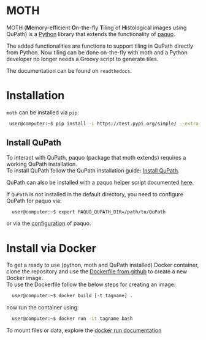 # MOTH
MOTH (**M**emory-efficient **O**n-the-fly **T**iling of **H**istological images using QuPath)
is a [Python](https://www.python.org/) library
that extends the functionality of [paquo](https://github.com/bayer-science-for-a-better-life/paquo).  

The added functionalities are functions to support tiling in QuPath directly from Python.
Now tiling can be done on-the-fly with moth
and a Python developer no longer needs a Groovy script to generate tiles.

The documentation can be found on `readthedocs`.

# Installation
`moth` can be installed via `pip`:
```bash
 user@computer:~$ pip install -i https://test.pypi.org/simple/ --extra-index-url https://pypi.org/simple gin-moth
```

## Install QuPath
To interact with QuPath, paquo (package that moth extends) requires a working QuPath installation.  
To install QuPath follow the QuPath installation guide:
  [Install QuPath](https://qupath.readthedocs.io/en/stable/docs/intro/installation.html).  

QuPath can also be installed with a paquo helper script documented [here](https://paquo.readthedocs.io/en/latest/installation.html#install-qupath).

If `QuPath` is not installed in the default directory, you need to configure QuPath for paquo via:

```bash
  user@computer:~$ export PAQUO_QUPATH_DIR=/path/to/QuPath
```

or via the [configuration](https://paquo.readthedocs.io/en/latest/configuration.html#configuration) of paquo.

# Install via Docker
To get a ready to use (python, moth and QuPath installed) Docker container, clone the repository
and use the [Dockerfile from github](https://github.com/thkauer/GBM_QuPath_tiles/blob/master/Dockerfile) to create a new Docker image.  
To use the Dockerfile follow the below steps for creating an image:

```bash
  user@computer:~$ docker build [-t tagname] .
```

now run the container using:
```bash
  user@computer:~$ docker run -it tagname bash
```

To mount files or data, explore the [docker run documentation](https://docs.docker.com/engine/reference/commandline/run/) 
